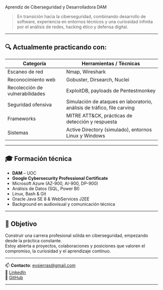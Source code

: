 Aprendiz de Ciberseguridad y Desarrolladora DAM

> En transición hacia la ciberseguridad, combinando desarrollo de software, experiencia en entornos técnicos y una curiosidad infinita por el análisis de redes, hacking ético y defensa digital.

---

## 🔍 Actualmente practicando con:

| Categoría         | Herramientas / Técnicas                                                                 |
|-------------------|------------------------------------------------------------------------------------------|
| Escaneo de red    | Nmap, Wireshark                                                                          |
| Reconocimiento web| Gobuster, Dirsearch, Nuclei                                                              |
| Recolección de vulnerabilidades | ExploitDB, payloads de Pentestmonkey                                             |
| Seguridad ofensiva| Simulación de ataques en laboratorio, análisis de tráfico, file carving                  |
| Frameworks        | MITRE ATT&CK, prácticas de detección y respuesta                                         |
| Sistemas          | Active Directory (simulado), entornos Linux y Windows                                   |

---


## 🎓 Formación técnica

- **DAM** – UOC  
- **Google Cybersecurity Professional Certificate** 
- Microsoft Azure (AZ-900, AI-900, DP-900)
- Análisis de Datos (SQL, Power BI)
- Linux, Bash & Git
- Oracle Java SE 8 & WebServices J2EE
- Background en audiovisual y comunicación técnica

---

## 🎯 Objetivo

Construir una carrera profesional sólida en ciberseguridad, empezando desde la práctica constante.  
Estoy abierta a proyectos, colaboraciones y posiciones que valoren el compromiso, la curiosidad y el aprendizaje continuo.

---

📫 **Contacto**: evsierras@gmail.com  
🔗 [LinkedIn](https://linkedin.com/in/vanesasierrasanchez)  
🐙 [GitHub](https://github.com/SierraTrace)

---







